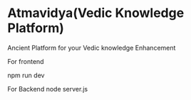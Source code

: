 


  # Atmavidya(Vedic Knowledge Platform)
Ancient  Platform  for your Vedic knowledge Enhancement 

For frontend   

npm run dev

For Backend 
node server.js



